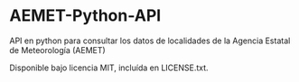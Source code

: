 AEMET-Python-API
================

API en python para consultar los datos de localidades de la Agencia Estatal de Meteorología (AEMET)

Disponible bajo licencia MIT, incluída en LICENSE.txt.

